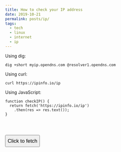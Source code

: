```yaml
---
title: How to check your IP address
date: 2019-10-21
permalink: posts/ip/
tags:
  - tech
  - linux
  - internet
  - ip
---
```


Using dig:
```
dig +short myip.opendns.com @resolver1.opendns.com
```

Using curl:
```
curl https://ipinfo.io/ip
```

Using JavaScript:

<pre><code><script style="display: block" contenteditable>function checkIP() {
  return fetch('https://ipinfo.io/ip')
    .then(res => res.text());
}</script>
</code>

<div class="flex">
  <button id="get-ip">Click to fetch</button>
  <div id="ip"></div>
</div></code></pre>

<script>
  var btn = document.querySelector('#get-ip');
  btn.addEventListener('click', function() {
    var ip = document.querySelector('#ip');
    ip.innerHTML = 'Loading';
    checkIP().then(address => {
      ip.innerHTML = address;
    });
    btn.parentNode.appendChild(ip);
  })
</script>

<style>
#get-ip {
  line-height: 2;
  font-size: 1.2em;
}

#ip {
  font-size: 2em;
  font-weight: bold;
  margin-left: auto;
}

.flex {
  display: flex;
  align-items: center;
  justify-content: space-around;
}

pre {
  max-width: 680px;
}
</style>

